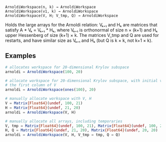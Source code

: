 ```
ArnoldiWorkspace(n, k) → ArnoldiWorkspace
ArnoldiWorkspace(v1, k) → ArnoldiWorkspace
ArnoldiWorkspace(V, H; V_tmp, Q) → ArnoldiWorkspace
```

Holds the large arrays for the Arnoldi relation: Vₖ₊₁ and Hₖ are matrices that satisfy A * Vₖ = Vₖ₊₁ * Hₖ, where Vₖ₊₁ is orthonormal of size n × (k+1) and Hₖ upper  Hessenberg of size (k+1) × k. The matrices V_tmp and Q are used for restarts, and have similar size as Vₖ₊₁ and Hₖ (but Q is k × k, not k+1 × k).

## Examples

```julia
# allocates workspace for 20-dimensional Krylov subspace
arnoldi = ArnoldiWorkspace(100, 20)

# allocate workspace for 20-dimensional Krylov subspace, with initial vector ones(100) copied into
# the first column of V
arnoldi = ArnoldiWorkspace(ones(100), 20)

# manually allocate workspace with V, H
V = Matrix{Float64}(undef, 100, 21)
H = Matrix{Float64}(undef, 21, 20)
arnoldi = ArnoldiWorkspace(V, H)

# manually allocate all arrays, including temporaries
V, tmp = Matrix{Float64}(undef, 100, 21), Matrix{Float64}(undef, 100, 21)
H, Q = Matrix{Float64}(undef, 21, 20), Matrix{Float64}(undef, 20, 20)
arnoldi = ArnoldiWorkspace(V, H, V_tmp = tmp, Q = Q)
```
